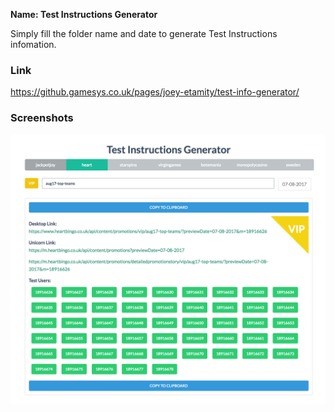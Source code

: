 **Name: Test Instructions Generator**

Simply fill the folder name and date to generate Test Instructions infomation.

### Link
https://github.gamesys.co.uk/pages/joey-etamity/test-info-generator/

### Screenshots
![Test Instructions](https://raw.githubusercontent.com/etamity/test-generator/master/screenshot.png)

